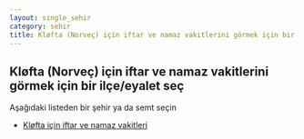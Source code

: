 ```yaml
---
layout: single_sehir
category: sehir
title: Kløfta (Norveç) için iftar ve namaz vakitlerini görmek için bir ilçe/eyalet seç
---
```



## Kløfta (Norveç) için iftar ve namaz vakitlerini görmek için bir ilçe/eyalet seç

Aşağıdaki listeden bir şehir ya da semt seçin


* [Kløfta için iftar ve namaz vakitleri](/iftar.html?sehir=Kløfta&ulke=Norveç&state=Kløfta)
